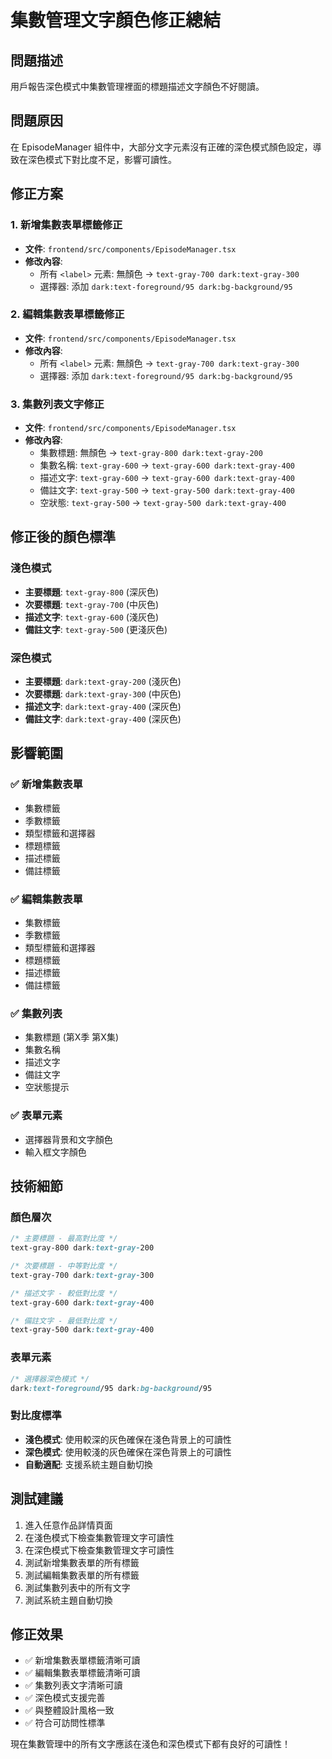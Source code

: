# 集數管理文字顏色修正總結

## 問題描述
用戶報告深色模式中集數管理裡面的標題描述文字顏色不好閱讀。

## 問題原因
在 EpisodeManager 組件中，大部分文字元素沒有正確的深色模式顏色設定，導致在深色模式下對比度不足，影響可讀性。

## 修正方案

### 1. **新增集數表單標籤修正**
- **文件**: `frontend/src/components/EpisodeManager.tsx`
- **修改內容**:
  - 所有 `<label>` 元素: 無顏色 → `text-gray-700 dark:text-gray-300`
  - 選擇器: 添加 `dark:text-foreground/95 dark:bg-background/95`

### 2. **編輯集數表單標籤修正**
- **文件**: `frontend/src/components/EpisodeManager.tsx`
- **修改內容**:
  - 所有 `<label>` 元素: 無顏色 → `text-gray-700 dark:text-gray-300`
  - 選擇器: 添加 `dark:text-foreground/95 dark:bg-background/95`

### 3. **集數列表文字修正**
- **文件**: `frontend/src/components/EpisodeManager.tsx`
- **修改內容**:
  - 集數標題: 無顏色 → `text-gray-800 dark:text-gray-200`
  - 集數名稱: `text-gray-600` → `text-gray-600 dark:text-gray-400`
  - 描述文字: `text-gray-600` → `text-gray-600 dark:text-gray-400`
  - 備註文字: `text-gray-500` → `text-gray-500 dark:text-gray-400`
  - 空狀態: `text-gray-500` → `text-gray-500 dark:text-gray-400`

## 修正後的顏色標準

### 淺色模式
- **主要標題**: `text-gray-800` (深灰色)
- **次要標題**: `text-gray-700` (中灰色)
- **描述文字**: `text-gray-600` (淺灰色)
- **備註文字**: `text-gray-500` (更淺灰色)

### 深色模式
- **主要標題**: `dark:text-gray-200` (淺灰色)
- **次要標題**: `dark:text-gray-300` (中灰色)
- **描述文字**: `dark:text-gray-400` (深灰色)
- **備註文字**: `dark:text-gray-400` (深灰色)

## 影響範圍

### ✅ 新增集數表單
- 集數標籤
- 季數標籤
- 類型標籤和選擇器
- 標題標籤
- 描述標籤
- 備註標籤

### ✅ 編輯集數表單
- 集數標籤
- 季數標籤
- 類型標籤和選擇器
- 標題標籤
- 描述標籤
- 備註標籤

### ✅ 集數列表
- 集數標題 (第X季 第X集)
- 集數名稱
- 描述文字
- 備註文字
- 空狀態提示

### ✅ 表單元素
- 選擇器背景和文字顏色
- 輸入框文字顏色

## 技術細節

### 顏色層次
```css
/* 主要標題 - 最高對比度 */
text-gray-800 dark:text-gray-200

/* 次要標題 - 中等對比度 */
text-gray-700 dark:text-gray-300

/* 描述文字 - 較低對比度 */
text-gray-600 dark:text-gray-400

/* 備註文字 - 最低對比度 */
text-gray-500 dark:text-gray-400
```

### 表單元素
```css
/* 選擇器深色模式 */
dark:text-foreground/95 dark:bg-background/95
```

### 對比度標準
- **淺色模式**: 使用較深的灰色確保在淺色背景上的可讀性
- **深色模式**: 使用較淺的灰色確保在深色背景上的可讀性
- **自動適配**: 支援系統主題自動切換

## 測試建議
1. 進入任意作品詳情頁面
2. 在淺色模式下檢查集數管理文字可讀性
3. 在深色模式下檢查集數管理文字可讀性
4. 測試新增集數表單的所有標籤
5. 測試編輯集數表單的所有標籤
6. 測試集數列表中的所有文字
7. 測試系統主題自動切換

## 修正效果
- ✅ 新增集數表單標籤清晰可讀
- ✅ 編輯集數表單標籤清晰可讀
- ✅ 集數列表文字清晰可讀
- ✅ 深色模式支援完善
- ✅ 與整體設計風格一致
- ✅ 符合可訪問性標準

現在集數管理中的所有文字應該在淺色和深色模式下都有良好的可讀性！ 